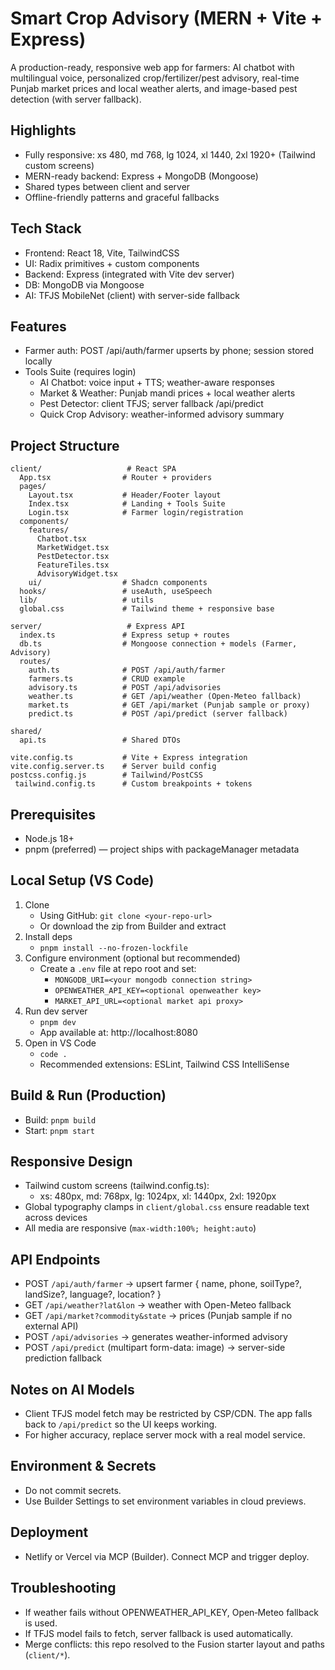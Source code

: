 # Smart Crop Advisory (MERN + Vite + Express)

A production-ready, responsive web app for farmers: AI chatbot with multilingual voice, personalized crop/fertilizer/pest advisory, real-time Punjab market prices and local weather alerts, and image-based pest detection (with server fallback).

## Highlights

- Fully responsive: xs 480, md 768, lg 1024, xl 1440, 2xl 1920+ (Tailwind custom screens)
- MERN-ready backend: Express + MongoDB (Mongoose)
- Shared types between client and server
- Offline-friendly patterns and graceful fallbacks

## Tech Stack

- Frontend: React 18, Vite, TailwindCSS
- UI: Radix primitives + custom components
- Backend: Express (integrated with Vite dev server)
- DB: MongoDB via Mongoose
- AI: TFJS MobileNet (client) with server-side fallback

## Features

- Farmer auth: POST /api/auth/farmer upserts by phone; session stored locally
- Tools Suite (requires login)
  - AI Chatbot: voice input + TTS; weather-aware responses
  - Market & Weather: Punjab mandi prices + local weather alerts
  - Pest Detector: client TFJS; server fallback /api/predict
  - Quick Crop Advisory: weather-informed advisory summary

## Project Structure

```
client/                   # React SPA
  App.tsx                # Router + providers
  pages/
    Layout.tsx           # Header/Footer layout
    Index.tsx            # Landing + Tools Suite
    Login.tsx            # Farmer login/registration
  components/
    features/
      Chatbot.tsx
      MarketWidget.tsx
      PestDetector.tsx
      FeatureTiles.tsx
      AdvisoryWidget.tsx
    ui/                  # Shadcn components
  hooks/                 # useAuth, useSpeech
  lib/                   # utils
  global.css             # Tailwind theme + responsive base

server/                   # Express API
  index.ts               # Express setup + routes
  db.ts                  # Mongoose connection + models (Farmer, Advisory)
  routes/
    auth.ts              # POST /api/auth/farmer
    farmers.ts           # CRUD example
    advisory.ts          # POST /api/advisories
    weather.ts           # GET /api/weather (Open-Meteo fallback)
    market.ts            # GET /api/market (Punjab sample or proxy)
    predict.ts           # POST /api/predict (server fallback)

shared/
  api.ts                 # Shared DTOs

vite.config.ts           # Vite + Express integration
vite.config.server.ts    # Server build config
postcss.config.js        # Tailwind/PostCSS
 tailwind.config.ts      # Custom breakpoints + tokens
```

## Prerequisites

- Node.js 18+
- pnpm (preferred) — project ships with packageManager metadata

## Local Setup (VS Code)

1. Clone
   - Using GitHub: `git clone <your-repo-url>`
   - Or download the zip from Builder and extract
2. Install deps
   - `pnpm install --no-frozen-lockfile`
3. Configure environment (optional but recommended)
   - Create a `.env` file at repo root and set:
     - `MONGODB_URI=<your mongodb connection string>`
     - `OPENWEATHER_API_KEY=<optional openweather key>`
     - `MARKET_API_URL=<optional market api proxy>`
4. Run dev server
   - `pnpm dev`
   - App available at: http://localhost:8080
5. Open in VS Code
   - `code .`
   - Recommended extensions: ESLint, Tailwind CSS IntelliSense

## Build & Run (Production)

- Build: `pnpm build`
- Start: `pnpm start`

## Responsive Design

- Tailwind custom screens (tailwind.config.ts):
  - xs: 480px, md: 768px, lg: 1024px, xl: 1440px, 2xl: 1920px
- Global typography clamps in `client/global.css` ensure readable text across devices
- All media are responsive (`max-width:100%; height:auto`)

## API Endpoints

- POST `/api/auth/farmer` → upsert farmer { name, phone, soilType?, landSize?, language?, location? }
- GET `/api/weather?lat&lon` → weather with Open-Meteo fallback
- GET `/api/market?commodity&state` → prices (Punjab sample if no external API)
- POST `/api/advisories` → generates weather-informed advisory
- POST `/api/predict` (multipart form-data: image) → server-side prediction fallback

## Notes on AI Models

- Client TFJS model fetch may be restricted by CSP/CDN. The app falls back to `/api/predict` so the UI keeps working.
- For higher accuracy, replace server mock with a real model service.

## Environment & Secrets

- Do not commit secrets.
- Use Builder Settings to set environment variables in cloud previews.

## Deployment

- Netlify or Vercel via MCP (Builder). Connect MCP and trigger deploy.

## Troubleshooting

- If weather fails without OPENWEATHER_API_KEY, Open‑Meteo fallback is used.
- If TFJS model fails to fetch, server fallback is used automatically.
- Merge conflicts: this repo resolved to the Fusion starter layout and paths (`client/*`).
